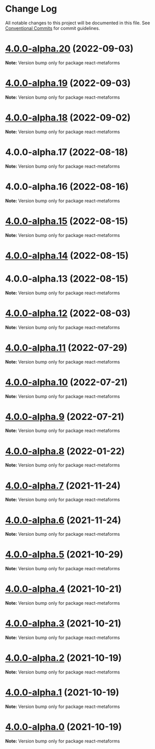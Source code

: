# Change Log

All notable changes to this project will be documented in this file.
See [Conventional Commits](https://conventionalcommits.org) for commit guidelines.

# [4.0.0-alpha.20](https://github.com/flsy/react-metaforms/compare/react-metaforms@4.0.0-alpha.19...react-metaforms@4.0.0-alpha.20) (2022-09-03)

**Note:** Version bump only for package react-metaforms





# [4.0.0-alpha.19](https://github.com/flsy/react-metaforms/compare/react-metaforms@4.0.0-alpha.18...react-metaforms@4.0.0-alpha.19) (2022-09-03)

**Note:** Version bump only for package react-metaforms





# [4.0.0-alpha.18](https://github.com/flsy/react-metaforms/compare/react-metaforms@4.0.0-alpha.17...react-metaforms@4.0.0-alpha.18) (2022-09-02)

**Note:** Version bump only for package react-metaforms





# 4.0.0-alpha.17 (2022-08-18)

**Note:** Version bump only for package react-metaforms





# 4.0.0-alpha.16 (2022-08-16)

**Note:** Version bump only for package react-metaforms





# [4.0.0-alpha.15](https://github.com/flsy/react-metaforms/compare/react-metaforms@4.0.0-alpha.14...react-metaforms@4.0.0-alpha.15) (2022-08-15)

**Note:** Version bump only for package react-metaforms





# [4.0.0-alpha.14](https://github.com/flsy/react-metaforms/compare/react-metaforms@4.0.0-alpha.12...react-metaforms@4.0.0-alpha.14) (2022-08-15)



# 4.0.0-alpha.13 (2022-08-15)

**Note:** Version bump only for package react-metaforms





# [4.0.0-alpha.12](https://github.com/flsy/react-metaforms/compare/react-metaforms@4.0.0-alpha.11...react-metaforms@4.0.0-alpha.12) (2022-08-03)

**Note:** Version bump only for package react-metaforms





# [4.0.0-alpha.11](https://github.com/flsy/react-metaforms/compare/react-metaforms@4.0.0-alpha.10...react-metaforms@4.0.0-alpha.11) (2022-07-29)

**Note:** Version bump only for package react-metaforms





# [4.0.0-alpha.10](https://github.com/flsy/react-metaforms/compare/react-metaforms@4.0.0-alpha.9...react-metaforms@4.0.0-alpha.10) (2022-07-21)

**Note:** Version bump only for package react-metaforms





# [4.0.0-alpha.9](https://github.com/flsy/react-metaforms/compare/react-metaforms@4.0.0-alpha.8...react-metaforms@4.0.0-alpha.9) (2022-07-21)

**Note:** Version bump only for package react-metaforms





# [4.0.0-alpha.8](https://github.com/flsy/react-metaforms/compare/react-metaforms@4.0.0-alpha.7...react-metaforms@4.0.0-alpha.8) (2022-01-22)

**Note:** Version bump only for package react-metaforms





# [4.0.0-alpha.7](https://github.com/flsy/react-metaforms/compare/react-metaforms@4.0.0-alpha.6...react-metaforms@4.0.0-alpha.7) (2021-11-24)

**Note:** Version bump only for package react-metaforms





# [4.0.0-alpha.6](https://github.com/flsy/react-metaforms/compare/react-metaforms@4.0.0-alpha.5...react-metaforms@4.0.0-alpha.6) (2021-11-24)

**Note:** Version bump only for package react-metaforms





# [4.0.0-alpha.5](https://github.com/flsy/react-metaforms/compare/react-metaforms@4.0.0-alpha.4...react-metaforms@4.0.0-alpha.5) (2021-10-29)

**Note:** Version bump only for package react-metaforms





# [4.0.0-alpha.4](https://github.com/flsy/react-metaforms/compare/react-metaforms@4.0.0-alpha.3...react-metaforms@4.0.0-alpha.4) (2021-10-21)

**Note:** Version bump only for package react-metaforms





# [4.0.0-alpha.3](https://github.com/flsy/react-metaforms/compare/react-metaforms@4.0.0-alpha.2...react-metaforms@4.0.0-alpha.3) (2021-10-21)

**Note:** Version bump only for package react-metaforms





# [4.0.0-alpha.2](https://github.com/flsy/react-metaforms/compare/react-metaforms@4.0.0-alpha.1...react-metaforms@4.0.0-alpha.2) (2021-10-19)

**Note:** Version bump only for package react-metaforms





# [4.0.0-alpha.1](https://github.com/flsy/react-metaforms/compare/react-metaforms@4.0.0-alpha.0...react-metaforms@4.0.0-alpha.1) (2021-10-19)

**Note:** Version bump only for package react-metaforms





# [4.0.0-alpha.0](https://github.com/flsy/react-metaforms/compare/react-metaforms@4.0.0...react-metaforms@4.0.0-alpha.0) (2021-10-19)

**Note:** Version bump only for package react-metaforms
